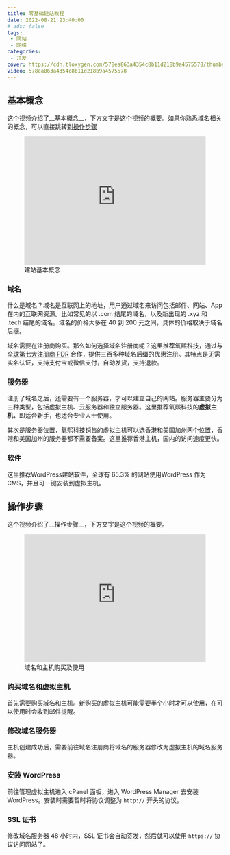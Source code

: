 ```yaml
---
title: 零基础建站教程
date: 2022-08-21 23:40:00
# ads: false
tags: 
 - 网站
 - 网络
categories:
 - 开发
cover: https://cdn.tloxygen.com/578ea863a4354c8b11d218b9a4575578/thumbnails/thumbnail.jpg
video: 578ea863a4354c8b11d218b9a4575578
---
```


## 基本概念

这个视频介绍了__基本概念__，下方文字是这个视频的概要。如果你熟悉域名相关的概念，可以直接跳转到[操作步骤](#操作步骤)

<figure class="my-video">
  <div style="position: relative; padding-top: 70.6058339566193%;"><iframe src="https://cdn.tloxygen.com/578ea863a4354c8b11d218b9a4575578/iframe?preload=metadata" style="border: none; position: absolute; top: 0; left: 0; height: 100%; width: 100%;"  allow="accelerometer; gyroscope; autoplay; encrypted-media; picture-in-picture;" allowfullscreen="true"></iframe></div>
  <figcaption>建站基本概念</figcaption>
</figure>

### 域名

什么是域名？域名是互联网上的地址，用户通过域名来访问包括邮件、网站、App 在内的互联网资源。比如常见的以 .com 结尾的域名，以及新出现的 .xyz 和 .tech 结尾的域名。域名的价格大多在 40 到 200 元之间，具体的价格取决于域名后缀。

域名需要在注册商购买。那么如何选择域名注册商呢？这里推荐氧熙科技，通过与[全球第七大注册商 PDR](https://domainnamestat.com/statistics/registrar/others) 合作，提供三百多种域名后缀的优惠注册。其特点是无需实名认证，支持支付宝或微信支付，自动发货，支持退款。

### 服务器

注册了域名之后，还需要有一个服务器，才可以建立自己的网站。服务器主要分为三种类型，包括虚拟主机、云服务器和独立服务器。这里推荐氧熙科技的**虚拟主机**，即适合新手，也适合专业人士使用。

其次是服务器位置，氧熙科技销售的虚拟主机可以选香港和美国加州两个位置，香港和美国加州的服务器都不需要备案。这里推荐香港主机，国内的访问速度更快。

### 软件

这里推荐WordPress建站软件，全球有 65.3% 的网站使用WordPress 作为 CMS，并且可一键安装到虚拟主机。

## 操作步骤

这个视频介绍了__操作步骤__，下方文字是这个视频的概要。

<figure class="my-video">
  <div style="position: relative; padding-top: 70.6058339566193%;"><iframe src="https://cdn.tloxygen.com/43c0c798e28489945b7da3cb92cd17bf/iframe?preload=metadata" style="border: none; position: absolute; top: 0; left: 0; height: 100%; width: 100%;"  allow="accelerometer; gyroscope; autoplay; encrypted-media; picture-in-picture;" allowfullscreen="true"></iframe></div>
  <figcaption>域名和主机购买及使用</figcaption>
</figure>

### 购买域名和虚拟主机

首先需要购买域名和主机。新购买的虚拟主机可能需要半个小时才可以使用，在可以使用时会收到邮件提醒。

### 修改域名服务器

主机创建成功后，需要前往域名注册商将域名的服务器修改为虚拟主机的域名服务器。

### 安装 WordPress

前往管理虚拟主机进入 cPanel 面板，进入 WordPress Manager 去安装 WordPress。安装时需要暂时将协议调整为 `http://` 开头的协议。

### SSL 证书

修改域名服务器 48 小时内，SSL 证书会自动签发，然后就可以使用 `https://` 协议访问网站了。
